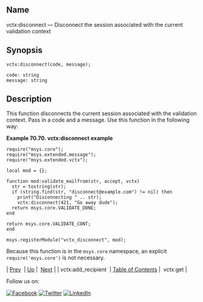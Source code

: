<a name="lua.ref.vctx_disconnect"></a>
## Name

vctx:disconnect — Disconnect the session associated with the current validation context

<a name="idp19252768"></a>
## Synopsis

`vctx:disconnect(code, message);`

```
code: string
message: string
```
<a name="idp19255760"></a>
## Description

This function disconnects the current session associated with the validation context. Pass in a code and a message. Use this function in the following way:

<a name="lua.ref.vctx_disconnect.example"></a>

**Example 70.70. vctx:disconnect example**

```
require("msys.core");
require("msys.extended.message");
require("msys.extended.vctx");

local mod = {};

function mod:validate_mailfrom(str, accept, vctx)
  str = tostring(str);
  if (string.find(str, "disconnect@example.com") != nil) then
    print("Disconnecting " .. str);
    vctx:disconnect(421, "Go away dude");
  return msys.core.VALIDATE_DONE;
end

return msys.core.VALIDATE_CONT;
end

msys.registerModule("vctx_disconnect", mod);
```

Because this function is in the `msys.core` namespace, an explicit `require('msys.core')` is not necessary.

| [Prev](lua.ref.vctx_add_recipient.php)  | [Up](lua.function.details.php) |  [Next](lua.ref.vctx_get.php) |
| vctx:add_recipient  | [Table of Contents](index.php) |  vctx:get |

Follow us on:

[![Facebook](https://support.messagesystems.com/images/icon-facebook.png)](http://www.facebook.com/messagesystems) [![Twitter](https://support.messagesystems.com/images/icon-twitter.png)](http://twitter.com/#!/MessageSystems) [![LinkedIn](https://support.messagesystems.com/images/icon-linkedin.png)](http://www.linkedin.com/company/message-systems)